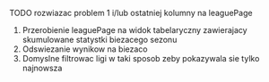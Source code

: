 TODO rozwiazac problem 1 i/lub ostatniej kolumny na leaguePage

1. Przerobienie leaguePage na widok tabelaryczny zawierajacy skumulowane statystki biezacego sezonu 
2. Odswiezanie wynikow na biezaco
3. Domyslne filtrowac ligi w taki sposob zeby pokazywala sie tylko najnowsza
